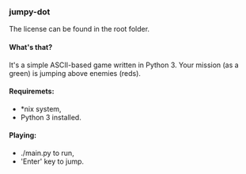 ### jumpy-dot
The license can be found in the root folder.

#### What's that?
It's a simple ASCII-based game written in Python 3.
Your mission (as a green) is jumping above enemies (reds).

#### Requiremets:
- *nix system,
- Python 3 installed.

#### Playing:
- ./main.py to run,
- 'Enter' key to jump.
